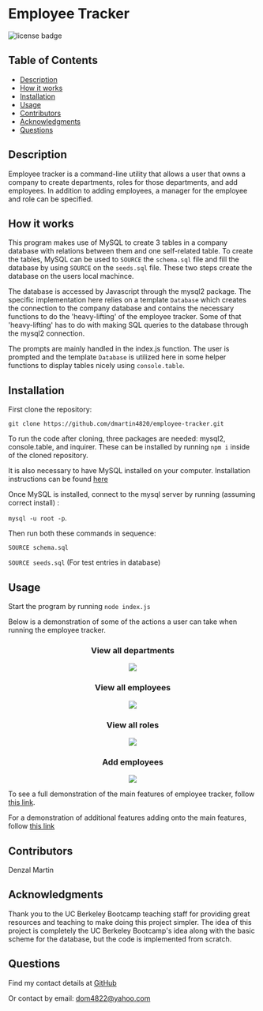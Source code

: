 # Employee Tracker

![license badge](https://img.shields.io/github/license/dmartin4820/employee-tracker)

## Table of Contents
* [Description](#Description)
* [How it works](#how-it-works)
* [Installation](#Installation)
* [Usage](#Usage)
* [Contributors](#Contributors)
* [Acknowledgments](#Acknowledgments)
* [Questions](#Questions)

## Description 
Employee tracker is a command-line utility that allows a user that owns a company to create departments, roles for those departments, and add employees. In addition to adding employees, a manager for the employee and role can be specified.

## How it works
This program makes use of MySQL to create 3 tables in a company database with relations between them and one self-related table. To create the tables, MySQL can be used to `SOURCE` the `schema.sql` file and fill the database by using `SOURCE` on the `seeds.sql` file. These two steps create the database on the users local machince. 

The database is accessed by Javascript through the mysql2 package. The specific implementation here relies on a template `Database` which creates the connection to the company database and contains the necessary functions to do the 'heavy-lifting' of the employee tracker. Some of that 'heavy-lifting' has to do with making SQL queries to the database through the mysql2 connection. 

The prompts are mainly handled in the index.js function. The user is prompted and the template `Database` is utilized here in some helper functions to display tables nicely using `console.table`.


## Installation
First clone the repository:

```git clone https://github.com/dmartin4820/employee-tracker.git```

To run the code after cloning, three packages are needed: mysql2, console.table, and inquirer. These can be installed by running `npm i` inside of the cloned repository.

It is also necessary to have MySQL installed on your computer. Installation instructions can be found [here](https://dev.mysql.com/doc/mysql-installation-excerpt/5.7/en/)

Once MySQL is installed, connect to the mysql server by running (assuming correct install) :

```mysql -u root -p```.

Then run both these commands in sequence:

```SOURCE schema.sql```

```SOURCE seeds.sql``` (For test entries in database)


## Usage 
Start the program by running `node index.js`

Below is a demonstration of some of the actions a user can take when running the employee tracker.

<h3 align="center"> View all departments </h3>
<p align="center">
	<img src="https://media.giphy.com/media/vMzXUPxKSIml4DRz4i/giphy.gif">
</p>

<h3 align="center"> View all employees </h3>
<p align="center">
	<img src="https://media.giphy.com/media/eLGp8ntPRRKAp5L2kx/giphy.gif">
</p>

<h3 align="center"> View all roles </h3>
<p align="center">
	<img src="https://media.giphy.com/media/LvWu0U9yBCb8R3Xgh6/giphy.gif">
</p>

<h3 align="center">  Add employees</h3>
<p align="center">
	<img src="https://media.giphy.com/media/8jOxUQwIZv6L0JofLi/giphy.gif">
</p

To see a full demonstration of the main features of employee tracker, follow [this link](https://drive.google.com/file/d/1d4Lpi_l0xrG-pxetfrmVExGGfh9TXD37/view?usp=sharing).

For a demonstration of additional features adding onto the main features, follow [this link](https://drive.google.com/file/d/1p9xcPsdSq9HYybn-M96aFBWYA-vebYTn/view?usp=sharing)

## Contributors
Denzal Martin

## Acknowledgments
Thank you to the UC Berkeley Bootcamp teaching staff for providing great resources and teaching to make doing this project simpler. The idea of this project is completely the UC Berkeley Bootcamp's idea along with the basic scheme for the database, but the code is implemented from scratch.

## Questions
Find my contact details at [GitHub](https://github.com/dmartin4820)

Or contact by email: dom4822@yahoo.com

